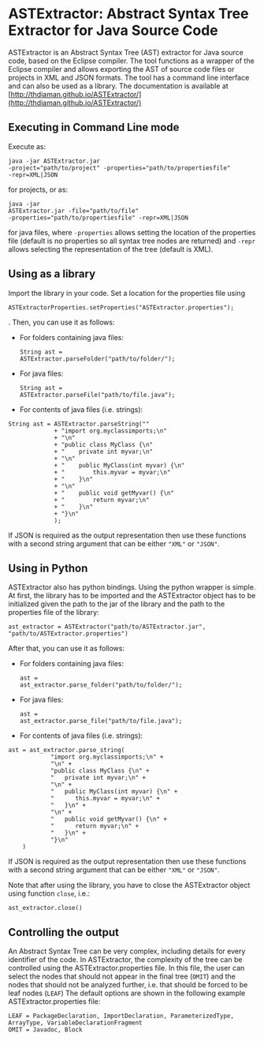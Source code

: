 ASTExtractor: Abstract Syntax Tree Extractor for Java Source Code
=================================================================
ASTExtractor is an Abstract Syntax Tree (AST) extractor for Java source code, based
on the Eclipse compiler. The tool functions as a wrapper of the Eclipse compiler and
allows exporting the AST of source code files or projects in XML and JSON formats.
The tool has a command line interface and can also be used as a library.
The documentation is available at [http://thdiaman.github.io/ASTExtractor/](http://thdiaman.github.io/ASTExtractor/)

Executing in Command Line mode
------------------------------
Execute as: <pre><code>java -jar ASTExtractor.jar -project="path/to/project" -properties="path/to/propertiesfile" -repr=XML|JSON</code></pre>
for projects, or as: <pre><code>java -jar ASTExtractor.jar -file="path/to/file" -properties="path/to/propertiesfile" -repr=XML|JSON</code></pre>
for java files, where <code>-properties</code> allows setting the location of the properties file (default is no properties so all syntax tree 
nodes are returned) and <code>-repr</code> allows selecting the representation of the tree (default is XML).

Using as a library
------------------
Import the library in your code. Set a location for the properties file using <pre><code>ASTExtractorProperties.setProperties("ASTExtractor.properties");</code></pre>.
Then, you can use it as follows:
- For folders containing java files:<pre><code>String ast = ASTExtractor.parseFolder("path/to/folder/");</code></pre>
- For java files:<pre><code>String ast = ASTExtractor.parseFile("path/to/file.java");</code></pre>
- For contents of java files (i.e. strings):
<pre><code>String ast = ASTExtractor.parseString(""
			 + "import org.myclassimports;\n"
			 + "\n"
			 + "public class MyClass {\n"
			 + "	private int myvar;\n"
			 + "\n"
			 + "	public MyClass(int myvar) {\n"
			 + "		this.myvar = myvar;\n"
			 + "	}\n"
			 + "\n"
			 + "	public void getMyvar() {\n"
			 + "		return myvar;\n"
			 + "	}\n"
			 + "}\n"
			 );</code></pre>
If JSON is required as the output representation then use these functions with a second string
argument that can be either <code>"XML"</code> or <code>"JSON"</code>.

Using in Python
---------------
ASTExtractor also has python bindings. Using the python wrapper is simple. At first, the library
has to be imported and the ASTExtractor object has to be initialized given the path to the jar
of the library and the path to the properties file of the library:
<pre><code>ast_extractor = ASTExtractor("path/to/ASTExtractor.jar", "path/to/ASTExtractor.properties")</code></pre>
After that, you can use it as follows:
- For folders containing java files:<pre><code>ast = ast_extractor.parse_folder("path/to/folder/");</code></pre>
- For java files:<pre><code>ast = ast_extractor.parse_file("path/to/file.java");</code></pre>
- For contents of java files (i.e. strings):
<pre><code>ast = ast_extractor.parse_string(
			"import org.myclassimports;\n" + 
			"\n" + 
			"public class MyClass {\n" + 
			"   private int myvar;\n" + 
			"\n" + 
			"   public MyClass(int myvar) {\n" + 
			"      this.myvar = myvar;\n" + 
			"   }\n" + 
			"\n" + 
			"   public void getMyvar() {\n" + 
			"      return myvar;\n" + 
			"   }\n" + 
			"}\n"
	)</code></pre>
If JSON is required as the output representation then use these functions with a second string
argument that can be either <code>"XML"</code> or <code>"JSON"</code>.

Note that after using the library, you have to close the ASTExtractor object using function <code>close</code>, i.e.:<pre><code>ast_extractor.close()</code></pre>

Controlling the output
----------------------
An Abstract Syntax Tree can be very complex, including details for every identifier of the code.
In ASTExtractor, the complexity of the tree can be controlled using the ASTExtractor.properties
file. In this file, the user can select the nodes that should not appear in the final tree (<code>OMIT</code>)
and the nodes that should not be analyzed further, i.e. that should be forced to be leaf nodes (<code>LEAF</code>)
The default options are shown in the following example ASTExtractor.properties file:
<pre><code>LEAF = PackageDeclaration, ImportDeclaration, ParameterizedType, ArrayType, VariableDeclarationFragment
OMIT = Javadoc, Block</code></pre>

